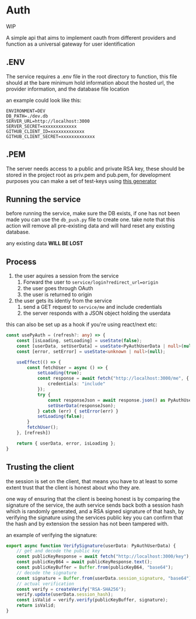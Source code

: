 # Auth

WIP

A simple api that aims to implement oauth from different providers and function
as a universal gateway for user identification

## .ENV
The service requires a .env file in the root directory to function,
this file should at the bare minimum hold information about the hosted url,
the provider information, and the database file location

an example could look like this:
```
ENVIRONMENT=DEV
DB_PATH=./dev.db
SERVER_URL=http://localhost:3000
SERVER_SECRET=xxxxxxxxxxxxx
GITHUB_CLIENT_ID=xxxxxxxxxxxxx
GITHUB_CLIENT_SECRET=xxxxxxxxxxxxx
```

## .PEM
The server needs access to a public and private RSA key,
these should be stored in the project root as priv.pem and
pub.pem, for development purposes you can make a set of test-keys
using [this generator](https://cryptotools.net/rsagen)

## Running the service
before running the service, make sure the DB exists,
if one has not been made you can use the `db_push.py`
file to create one. take note that this action will remove all
pre-existing data and will hard reset any existing database.

any existing data **WILL BE LOST**

## Process
1. the user aquires a session from the service
   1. Forward the user to `service/login?redirect_url=origin`
   2. the user goes through OAuth
   3. the user is returned to origin
2. the user gets its identiy from the service
   1. send a GET request to `service/me` and include credentials
   2. the server responds with a JSON object holding the userdata

this can also be set up as a hook if you're using react/next etc:

```ts
const usePyAuth = (refresh?: any) => {
    const [isLoading, setLoading] = useState(false);
    const [userData, setUserData] = useState<PyAuthUserData | null>(null);
    const [error, setError] = useState<unknown | null>(null);

    useEffect(() => {
        const fetchUser = async () => {
            setLoading(true);
            const response = await fetch("http://localhost:3000/me", {
                credentials: "include"
            });
            try {
                const responseJson = await response.json() as PyAuthUserData;
                setUserData(responseJson);
            } catch (err) { setError(err) }
            setLoading(false);
        }
        fetchUser();
    }, [refresh])

    return { userData, error, isLoading };
}
```

## Trusting the client
the session is set on the client, that means you have to at least to some
extent trust that the client is honest about who they are.

one way of ensuring that the client is beeing honest is by comparing the signature
of the service, the auth service sends back both a session hash which is randomly
generated, and a RSA signed signature of that hash, by verifying
the signature using the services public key you can confirm that the hash
and by extension the session has not been tampered with.

an example of verifying the signature:

```ts
export async function VerifySignature(userData: PyAuthUserData) {
    // get and decode the public key
    const publicKeyResponse = await fetch("http://localhost:3000/key");
    const publicKeyB64 = await publicKeyResponse.text();
    const publicKeyBuffer = Buffer.from(publicKeyB64, "base64");
    // decode the signature
    const signature = Buffer.from(userData.session_signature, "base64");
    // actual verification
    const verify = createVerify("RSA-SHA256");
    verify.update(userData.session_hash);
    const isValid = verify.verify(publicKeyBuffer, signature);
    return isValid;
}
```